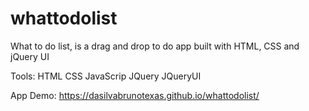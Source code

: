 # whattodolist
What to do list, is a drag and drop to do app built with HTML, CSS and jQuery UI 

Tools: 
HTML
CSS
JavaScrip 
JQuery
JQueryUI

App Demo: https://dasilvabrunotexas.github.io/whattodolist/
